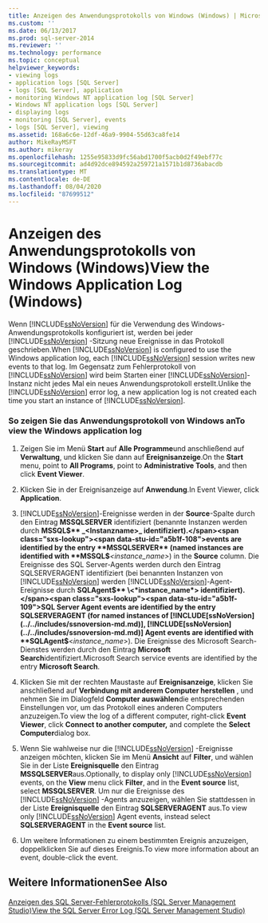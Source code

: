 ```yaml
---
title: Anzeigen des Anwendungsprotokolls von Windows (Windows) | Microsoft-Dokumentation
ms.custom: ''
ms.date: 06/13/2017
ms.prod: sql-server-2014
ms.reviewer: ''
ms.technology: performance
ms.topic: conceptual
helpviewer_keywords:
- viewing logs
- application logs [SQL Server]
- logs [SQL Server], application
- monitoring Windows NT application log [SQL Server]
- Windows NT application logs [SQL Server]
- displaying logs
- monitoring [SQL Server], events
- logs [SQL Server], viewing
ms.assetid: 168a6c6e-12df-46a9-9904-55d63ca8fe14
author: MikeRayMSFT
ms.author: mikeray
ms.openlocfilehash: 1255e95833d9fc56abd1700f5acb0d2f49ebf77c
ms.sourcegitcommit: ad4d92dce894592a259721a1571b1d8736abacdb
ms.translationtype: MT
ms.contentlocale: de-DE
ms.lasthandoff: 08/04/2020
ms.locfileid: "87699512"
---
```

# <a name="view-the-windows-application-log-windows"></a><span data-ttu-id="a5b1f-102">Anzeigen des Anwendungsprotokolls von Windows (Windows)</span><span class="sxs-lookup"><span data-stu-id="a5b1f-102">View the Windows Application Log (Windows)</span></span>
  <span data-ttu-id="a5b1f-103">Wenn [!INCLUDE[ssNoVersion](../../includes/ssnoversion-md.md)] für die Verwendung des Windows-Anwendungsprotokolls konfiguriert ist, werden bei jeder [!INCLUDE[ssNoVersion](../../includes/ssnoversion-md.md)] -Sitzung neue Ereignisse in das Protokoll geschrieben.</span><span class="sxs-lookup"><span data-stu-id="a5b1f-103">When [!INCLUDE[ssNoVersion](../../includes/ssnoversion-md.md)] is configured to use the Windows application log, each [!INCLUDE[ssNoVersion](../../includes/ssnoversion-md.md)] session writes new events to that log.</span></span> <span data-ttu-id="a5b1f-104">Im Gegensatz zum Fehlerprotokoll von [!INCLUDE[ssNoVersion](../../includes/ssnoversion-md.md)] wird beim Starten einer [!INCLUDE[ssNoVersion](../../includes/ssnoversion-md.md)]-Instanz nicht jedes Mal ein neues Anwendungsprotokoll erstellt.</span><span class="sxs-lookup"><span data-stu-id="a5b1f-104">Unlike the [!INCLUDE[ssNoVersion](../../includes/ssnoversion-md.md)] error log, a new application log is not created each time you start an instance of [!INCLUDE[ssNoVersion](../../includes/ssnoversion-md.md)].</span></span>  
  
### <a name="to-view-the-windows-application-log"></a><span data-ttu-id="a5b1f-105">So zeigen Sie das Anwendungsprotokoll von Windows an</span><span class="sxs-lookup"><span data-stu-id="a5b1f-105">To view the Windows application log</span></span>  
  
1.  <span data-ttu-id="a5b1f-106">Zeigen Sie im Menü **Start** auf **Alle Programme**und anschließend auf **Verwaltung**, und klicken Sie dann auf **Ereignisanzeige**.</span><span class="sxs-lookup"><span data-stu-id="a5b1f-106">On the **Start** menu, point to **All Programs**, point to **Administrative Tools**, and then click **Event Viewer**.</span></span>  
  
2.  <span data-ttu-id="a5b1f-107">Klicken Sie in der Ereignisanzeige auf **Anwendung**.</span><span class="sxs-lookup"><span data-stu-id="a5b1f-107">In Event Viewer, click **Application**.</span></span>  
  
3.  [!INCLUDE[ssNoVersion](../../includes/ssnoversion-md.md)]<span data-ttu-id="a5b1f-108">-Ereignisse werden in der **Source**-Spalte durch den Eintrag **MSSQLSERVER** identifiziert (benannte Instanzen werden durch **MSSQL$** _<Instanzname>_ identifiziert).</span><span class="sxs-lookup"><span data-stu-id="a5b1f-108">events are identified by the entry **MSSQLSERVER** (named instances are identified with **MSSQL$**_<instance_name>_) in the **Source** column.</span></span> <span data-ttu-id="a5b1f-109">Die Ereignisse des SQL Server-Agents werden durch den Eintrag SQLSERVERAGENT identifiziert (bei benannten Instanzen von [!INCLUDE[ssNoVersion](../../includes/ssnoversion-md.md)] werden [!INCLUDE[ssNoVersion](../../includes/ssnoversion-md.md)]-Agent-Ereignisse durch **SQLAgent$** \<*instance_name*> identifiziert).</span><span class="sxs-lookup"><span data-stu-id="a5b1f-109">SQL Server Agent events are identified by the entry SQLSERVERAGENT (for named instances of [!INCLUDE[ssNoVersion](../../includes/ssnoversion-md.md)], [!INCLUDE[ssNoVersion](../../includes/ssnoversion-md.md)] Agent events are identified with **SQLAgent$**\<*instance_name*>).</span></span> <span data-ttu-id="a5b1f-110">Die Ereignisse des Microsoft Search-Dienstes werden durch den Eintrag **Microsoft Search**identifiziert.</span><span class="sxs-lookup"><span data-stu-id="a5b1f-110">Microsoft Search service events are identified by the entry **Microsoft Search**.</span></span>  
  
4.  <span data-ttu-id="a5b1f-111">Klicken Sie mit der rechten Maustaste auf **Ereignisanzeige**, klicken Sie anschließend auf **Verbindung mit anderem Computer herstellen** , und nehmen Sie im Dialogfeld **Computer auswählen**die entsprechenden Einstellungen vor, um das Protokoll eines anderen Computers anzuzeigen.</span><span class="sxs-lookup"><span data-stu-id="a5b1f-111">To view the log of a different computer, right-click **Event Viewer**, click **Connect to another computer,** and complete the **Select Computer**dialog box.</span></span>  
  
5.  <span data-ttu-id="a5b1f-112">Wenn Sie wahlweise nur die [!INCLUDE[ssNoVersion](../../includes/ssnoversion-md.md)] -Ereignisse anzeigen möchten, klicken Sie im Menü **Ansicht** auf **Filter**, und wählen Sie in der Liste **Ereignisquelle** den Eintrag **MSSQLSERVER**aus.</span><span class="sxs-lookup"><span data-stu-id="a5b1f-112">Optionally, to display only [!INCLUDE[ssNoVersion](../../includes/ssnoversion-md.md)] events, on the **View** menu click **Filter**, and in the **Event source** list, select **MSSQLSERVER**.</span></span> <span data-ttu-id="a5b1f-113">Um nur die Ereignisse des [!INCLUDE[ssNoVersion](../../includes/ssnoversion-md.md)] -Agents anzuzeigen, wählen Sie stattdessen in der Liste **Ereignisquelle** den Eintrag **SQLSERVERAGENT** aus.</span><span class="sxs-lookup"><span data-stu-id="a5b1f-113">To view only [!INCLUDE[ssNoVersion](../../includes/ssnoversion-md.md)] Agent events, instead select **SQLSERVERAGENT** in the **Event source** list.</span></span>  
  
6.  <span data-ttu-id="a5b1f-114">Um weitere Informationen zu einem bestimmten Ereignis anzuzeigen, doppelklicken Sie auf dieses Ereignis.</span><span class="sxs-lookup"><span data-stu-id="a5b1f-114">To view more information about an event, double-click the event.</span></span>  
  
## <a name="see-also"></a><span data-ttu-id="a5b1f-115">Weitere Informationen</span><span class="sxs-lookup"><span data-stu-id="a5b1f-115">See Also</span></span>  
 [<span data-ttu-id="a5b1f-116">Anzeigen des SQL Server-Fehlerprotokolls &#40;SQL Server Management Studio&#41;</span><span class="sxs-lookup"><span data-stu-id="a5b1f-116">View the SQL Server Error Log &#40;SQL Server Management Studio&#41;</span></span>](../../ssms/sql-server-management-studio-ssms.md)  
  
  
